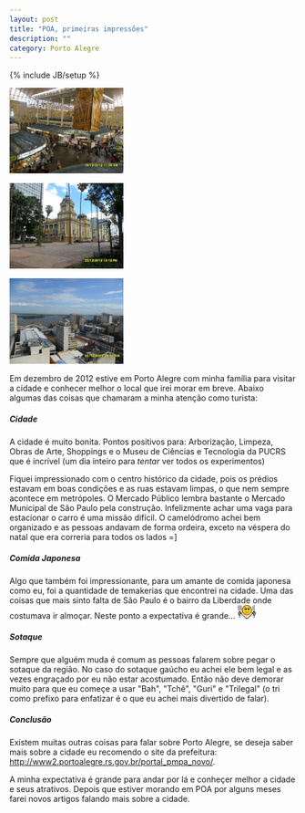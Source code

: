 ```yaml
---
layout: post
title: "POA, primeiras impressões"
description: ""
category: Porto Alegre
---
```


{% include JB/setup %}

<div class="inline-images">
  <a href="/img/poa-mercado-publico.jpg" target="_blank"><img src="/img/poa-mercado-publico.jpg" alt="Mercado Público" style="width: 200px;"/></a>

  <a href="/img/poa-praca-centro.jpg" target="_blank"><img src="/img/poa-praca-centro.jpg" alt="Praça" style="width: 200px;"/></a>

  <a href="/img/poa-vista-tulip-inn.jpg" target="_blank"><img src="/img/poa-vista-tulip-inn.jpg" alt="Vista Tulip Inn" style="width: 200px;"/></a>
</div>

Em dezembro de 2012 estive em Porto Alegre com minha família para visitar a cidade e conhecer melhor o local que irei morar em breve. Abaixo algumas das coisas que chamaram a minha atenção como turista:


##### Cidade

A cidade é muito bonita. Pontos positivos para: Arborização, Limpeza, Obras de Arte, Shoppings e o Museu de Ciências e Tecnologia da PUCRS que é incrível (um dia inteiro para *tentar* ver todos os experimentos)

Fiquei impressionado com o centro histórico da cidade, pois os prédios estavam em boas condições e as ruas estavam limpas, o que nem sempre acontece em metrópoles. O Mercado Público lembra bastante o Mercado Municipal de São Paulo pela construção. Infelizmente achar uma vaga para estacionar o carro é uma missão difícil. O camelódromo achei bem organizado e as pessoas andavam de forma ordeira, exceto na véspera do natal que era correria para todos os lados =]

##### Comida Japonesa

Algo que também foi impressionante, para um amante de comida japonesa como eu, foi a quantidade de temakerias que encontrei na cidade. Uma das coisas que mais sinto falta de São Paulo é o bairro da Liberdade onde costumava ir almoçar. Neste ponto a expectativa é grande... ![yummy](/img/emoticon-hungry.gif)

##### Sotaque

Sempre que alguém muda é comum as pessoas falarem sobre pegar o sotaque da região. No caso do sotaque gaúcho eu achei ele bem legal e as vezes engraçado por eu não estar acostumado. Então não deve demorar muito para que eu começe a usar "Bah", "Tchê", "Guri" e "Trilegal" (o tri como prefixo para enfatizar é o que eu achei mais divertido de falar).

##### Conclusão

Existem muitas outras coisas para falar sobre Porto Alegre, se deseja saber mais sobre a cidade eu recomendo o site da prefeitura: <a href="http://www2.portoalegre.rs.gov.br/portal_pmpa_novo/" target="_blank">http://www2.portoalegre.rs.gov.br/portal_pmpa_novo/</a>.

A minha expectativa é grande para andar por lá e conheçer melhor a cidade e seus atrativos. Depois que estiver morando em POA por alguns meses farei novos artigos falando mais sobre a cidade.




